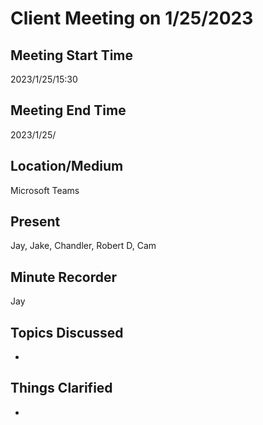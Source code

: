 # Client Meeting on 1/25/2023

## Meeting Start Time

2023/1/25/15:30

## Meeting End Time

2023/1/25/

## Location/Medium

Microsoft Teams

## Present

Jay, Jake, Chandler, Robert D, Cam

## Minute Recorder

Jay

## Topics Discussed

* 

## Things Clarified

* 
